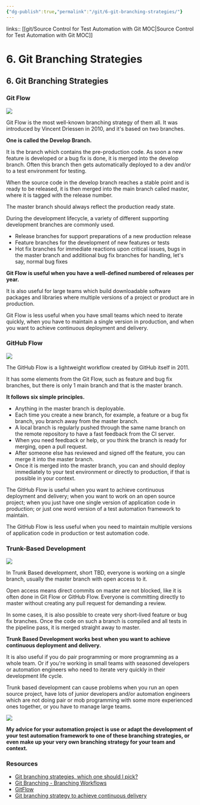 ```yaml
---
{"dg-publish":true,"permalink":"/git/6-git-branching-strategies/"}
---
```


links:: [[git/Source Control for Test Automation with Git MOC\|Source Control for Test Automation with Git MOC]]

# 6. Git Branching Strategies

## 6. Git Branching Strategies

### Git Flow


![](https://testautomationu.applitools.com/course47/chapter6-img1.png)  

Git Flow is the most well-known branching strategy of them all. It was introduced by Vincent Driessen in 2010, and it's based on two branches.

**One is called the Develop Branch.**

It is the branch which contains the pre-production code. As soon a new feature is developed or a bug fix is done, it is merged into the develop branch. Often this branch then gets automatically deployed to a dev and/or to a test environment for testing.

When the source code in the develop branch reaches a stable point and is ready to be released, it is then merged into the main branch called master, where it is tagged with the release number.

The master branch should always reflect the production ready state.

During the development lifecycle, a variety of different supporting development branches are commonly used.

- Release branches for support preparations of a new production release
- Feature branches for the development of new features or tests
- Hot fix branches for immediate reactions upon critical issues, bugs in the master branch and additional bug fix branches for handling, let's say, normal bug fixes

**Git Flow is useful when you have a well-defined numbered of releases per year.**

It is also useful for large teams which build downloadable software packages and libraries where multiple versions of a project or product are in production.

Git Flow is less useful when you have small teams which need to iterate quickly, when you have to maintain a single version in production, and when you want to achieve continuous deployment and delivery.

### GitHub Flow

![](https://testautomationu.applitools.com/course47/chapter6-img2.png)  

The GitHub Flow is a lightweight workflow created by GitHub itself in 2011.

It has some elements from the Git Flow, such as feature and bug fix branches, but there is only 1 main branch and that is the master branch.

**It follows six simple principles.**

- Anything in the master branch is deployable.
- Each time you create a new branch, for example, a feature or a bug fix branch, you branch away from the master branch.
- A local branch is regularly pushed through the same name branch on the remote repository to have a fast feedback from the CI server.
- When you need feedback or help, or you think the branch is ready for merging, open a pull request.
- After someone else has reviewed and signed off the feature, you can merge it into the master branch.
- Once it is merged into the master branch, you can and should deploy immediately to your test environment or directly to production, if that is possible in your context.

The GitHub Flow is useful when you want to achieve continuous deployment and delivery; when you want to work on an open source project; when you just have one single version of application code in production; or just one word version of a test automation framework to maintain.

The GitHub Flow is less useful when you need to maintain multiple versions of application code in production or test automation code.

### Trunk-Based Development

![](https://testautomationu.applitools.com/course47/chapter6-img3.png)  

In Trunk Based development, short TBD, everyone is working on a single branch, usually the master branch with open access to it.

Open access means direct commits on master are not blocked, like it is often done in Git Flow or GitHub Flow. Everyone is committing directly to master without creating any pull request for demanding a review.

In some cases, it is also possible to create very short-lived feature or bug fix branches. Once the code on such a branch is compiled and all tests in the pipeline pass, it is merged straight away to master.

**Trunk Based Development works best when you want to achieve continuous deployment and delivery.**

It is also useful if you do pair programming or more programming as a whole team. Or if you're working in small teams with seasoned developers or automation engineers who need to iterate very quickly in their development life cycle.

Trunk based development can cause problems when you run an open source project, have lots of junior developers and/or automation engineers which are not doing pair or mob programming with some more experienced ones together, or you have to manage large teams.

![](https://testautomationu.applitools.com/course47/chapter6-img4.png)  

**My advice for your automation project is use or adapt the development of your test automation framework to one of these branching strategies, or even make up your very own branching strategy for your team and context.**

### Resources

- [Git branching strategies, which one should I pick?](https://www.nebbiatech.com/2019/03/15/git-branching-strategies-which-one-should-i-pick/)
- [Git Branching - Branching Workflows](https://git-scm.com/book/en/v2/Git-Branching-Branching-Workflows)
- [GitFlow](https://nvie.com/posts/a-successful-git-branching-model/)
- [Git branching strategy to achieve continuous delivery](https://medium.com/@sairamkrish/git-branching-strategy-for-true-continuous-delivery-eade4435b57e)